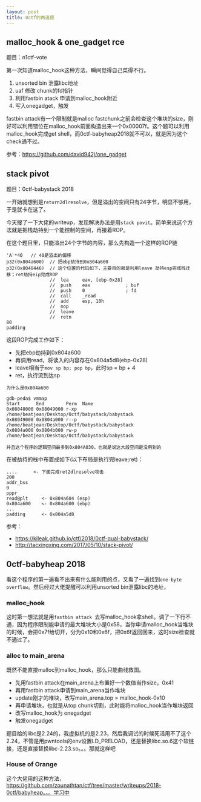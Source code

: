 ```yaml
---
layout: post
title: 0ctf的两道题
---
```




## malloc_hook & one_gadget rce

题目：n1ctf-vote

第一次知道malloc_hook这种方法，瞬间觉得自己菜得不行。

1. unsorted bin 泄露libc地址
2. uaf 修改 chunk的fd指针
3. 利用fastbin atack 申请到malloc_hook附近
4. 写入onegadget，触发

fastbin attack有一个限制就是malloc fastchunk之前会检查这个堆块的size，刚好可以利用错位在malloc_hook前面构造出来一个0x00007f。这个题可以利用malloc_hook完成get shell，而0ctf-babyheap2018就不可以，就是因为这个check通不过。

参考：https://github.com/david942j/one_gadget

## stack pivot

题目：0ctf-babystack 2018

一开始就想到是`return2dlresolve`，但是溢出的空间只有24字节，明显不够用，于是就卡在这了。

今天搜了一下大佬的writeup，发现解决办法是用`stack povit`。简单来说这个方法就是把栈劫持到一个能控制的空间，再接着ROP。

在这个题目里，只能溢出24个字节的内容，那么先构造一个这样的ROP链
```
'A'*40   // 40是溢出的偏移
p32(0x804a600)  // 把ebp劫持到0x804a600
p32(0x8048446)  // 这个位置的代码如下，主要目的就是利用leave 劫持esp完成栈迁移；ret劫持eip完成ROP
                //  lea     eax, [ebp-0x28]
                //  push    eax             ; buf
                //  push    0               ; fd
                //  call    _read
                //  add     esp, 10h
                //  nop
                //  leave
                //  retn
80
padding
```

这段ROP完成工作如下：

- 先把ebp劫持到0x804a600
- 再调用read，将读入的内容存在0x804a5d8(ebp-0x28)
- leave相当于`mov sp bp; pop bp`，此时sp = bp + 4
- ret，执行流到达sp

```
为什么是0x804a600

gdb-peda$ vmmap
Start      End        Perm  Name
0x08048000 0x08049000 r-xp  /home/beatjean/Desktop/0ctf/babystack/babystack
0x08049000 0x0804a000 r--p  /home/beatjean/Desktop/0ctf/babystack/babystack
0x0804a000 0x0804b000 rw-p  /home/beatjean/Desktop/0ctf/babystack/babystack

并且这个程序的逻辑空间最多到0x804A030，也就是说这大段空间是没用到的
```


在被劫持的栈中布置成如下(以下布局是执行完leave;ret)：
```
....      <- 下面完成ret2dlresolve攻击
200
addr_bss
0
pppr       
read@plt     <- 0x804a604 (esp)
0x804a600    <- 0x804a600 (ebp)
...
padding      <- 0x804a5d8
```

参考：

- https://kileak.github.io/ctf/2018/0ctf-qual-babystack/
- http://tacxingxing.com/2017/05/10/stack-pivot/

## 0ctf-babyheap 2018

看这个程序的第一遍看不出来有什么能利用的点，又看了一遍找到`one-byte overflow`。然后经过大佬提醒可以利用unsorted bin泄露libc的地址，

### <del>malloc_hook</del>

这时第一想法就是用`fastbin attack `去写malloc_hook拿shell。调了一下行不通，因为程序限制能申请的最大堆块大小是0x58，当你申请malloc_hook当堆块的时候，会把0x7f给切开，分为0x10和0x6f，把0x6f返回回来，这时size检查就不通过了。

### alloc to main_arena

既然不能直接malloc到malloc_hook，那么只能曲线救国。

- 先用fastbin attack在main_arena上布置好一个数值当作size，0x41
- 再用fastbin attack申请到main_arena当作堆块
- update刚才的堆块，改写main_arena.top = malloc_hook-0x10
- 再申请堆块，也就是从top chunk切割，此时能将malloc_hook当作堆块返回
- 改写malloc_hook为 onegadget
- 触发onegadget

题目给的libc是2.24的，我虚拟机的是2.23，然后我调试的时候死活用不了这个2.24，不管是用pwntools的env设置LD_PRELOAD，还是替换libc.so.6这个软链接，还是直接替换libc-2.23.so。。。那就这样吧


### House of Orange

这个大佬用的这种方法，https://github.com/zounathtan/ctf/tree/master/writeups/2018-0ctf/babyheap。。。学习中